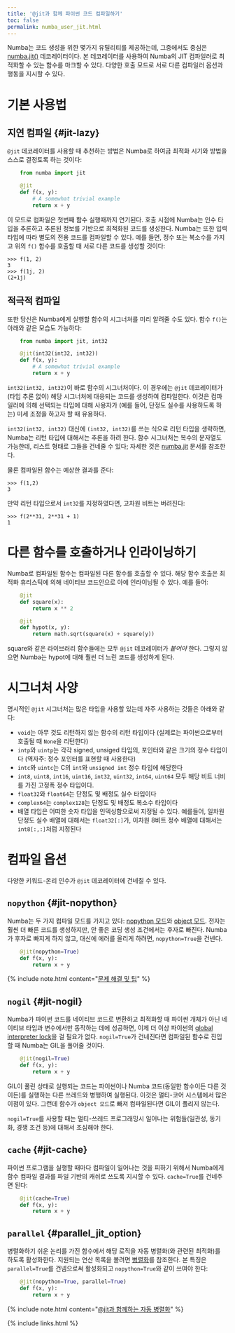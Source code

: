 ```yaml
---
title: '@jit과 함께 파이썬 코드 컴파일하기'
toc: false
permalink: numba_user_jit.html
---
```


Numba는 코드 생성을 위한 몇가지 유틸리티를 제공하는데, 그중에서도 중심은 [numba.jit()](http://numba.pydata.org/numba-doc/latest/reference/jit-compilation.html#numba.jit) 데코레이터이다.
본 데코레이터를 사용하여 Numba의 JIT 컴파일러로 최적화할 수 있는 함수를 마크할 수 있다.
다양한 호출 모드로 서로 다른 컴파일러 옵션과 행동을 지시할 수 있다.

기본 사용법
===========

지연 컴파일 {#jit-lazy}
----------------

`@jit` 데코레이터를 사용할 때 추천하는 방법은 Numba로 하여금 최적화 시기와 방법을 스스로 결정토록 하는 것이다:

```python
    from numba import jit

    @jit
    def f(x, y):
        # A somewhat trivial example
        return x + y
```

이 모드로 컴파일은 첫번째 함수 실행때까지 연기된다. 
호출 시점에 Numba는 인수 타입을 추론하고 추론된 정보를 기반으로 최적화된 코드를 생성한다.
Numba는 또한 입력 타입에 따라 별도의 전용 코드를 컴파일할 수 있다.
예를 들면, 정수 또는 복소수를 가지고 위의 `f()` 함수를 호출할 때 서로 다른 코드를 생성할 것이다:

    >>> f(1, 2)
    3
    >>> f(1j, 2)
    (2+1j)

적극적 컴파일
-----------------

또한 당신은 Numba에게 실행할 함수의 시그너처를 미리 알려줄 수도 있다. 
함수 `f()`는 아래와 같은 모습도 가능하다:

```python
    from numba import jit, int32

    @jit(int32(int32, int32))
    def f(x, y):
        # A somewhat trivial example
        return x + y
```

`int32(int32, int32)`이 바로 함수의 시그너처이다. 
이 경우에는 `@jit` 데코레이터가 (타입 추론 없이) 해당 시그너처에 대응되는 코드를 생성하여 컴파일한다.
이것은 컴파일러에 의해 선택되는 타입에 대해 사용자가 (예를 들어, 단정도 실수를 사용하도록 하는) 미세 조정을 하고자 할 때 유용하다.

`int32(int32, int32)` 대신에 `(int32, int32)`를 쓰는 식으로 리턴 타입을 생략하면, Numba는 리턴 타입에 대해서는 추론을 하려 한다.
함수 시그너처는 복수의 문자열도 가능한데, 리스트 형태로 그들을 건네줄 수 있다;
자세한 것은 [numba.jit](http://numba.pydata.org/numba-doc/latest/reference/jit-compilation.html#numba.jit) 문서를 참조한다.

물론 컴파일된 함수는 예상한 결과를 준다:

    >>> f(1,2)
    3

만약 리턴 타입으로서 `int32`를 지정하였다면, 고차원 비트는 버려진다:

    >>> f(2**31, 2**31 + 1)
    1

다른 함수를 호출하거나 인라이닝하기
====================================

Numba로 컴파일된 함수는 컴파일된 다른 함수를 호출할 수 있다.
해당 함수 호출은 최적화 휴리스틱에 의해 네이티브 코드안으로 아예 인라이닝될 수 있다.
예를 들어:

```python
    @jit
    def square(x):
        return x ** 2

    @jit
    def hypot(x, y):
        return math.sqrt(square(x) + square(y))
```

square와 같은 라이브러리 함수들에는 모두 `@jit` 데코레이터가 *붙어야* 한다.
그렇지 않으면 Numba는 hypot에 대해 훨씬 더 느린 코드를 생성하게 된다.

시그너처 사양
========================

명시적인 `@jit` 시그너처는 많은 타입을 사용할 있는데 자주 사용하는 것들은 아래와 같다:

-   `void`는 아무 것도 리턴하지 않는 함수의 리턴 타입이다 (실제로는 파이썬으로부터 호출될 때 `None`을 리턴한다)
-   `intp`와 `uintp`는 각각 signed, unsiged 타입의, 포인터와 같은 크기의 정수 타입이다 (역자주: 정수 포인터를 표현할 때 사용한다)
-   `intc`와 `uintc`는 C의 `int`와 `unsigned int` 정수 타입에 해당한다
-   `int8`, `uint8`, `int16`, `uint16`, `int32`, `uint32`, `int64`, `uint64` 모두 해당 비트 너비를 가진 고정폭 정수 타입이다.
-   `float32`와 `float64`는 단정도 및 배정도 실수 타입이다
-   `complex64`는 `complex128`는 단정도 및 배정도 복소수 타입이다
-   배열 타입은 어떠한 숫자 타입을 인덱싱함으로써 지정될 수 있다. 
    예를들어, 일차원 단정도 실수 배열에 대해서는 `float32[:]`가, 이차원 8비트 정수 배열에 대해서는 `int8[:,:]`처럼 지정된다

컴파일 옵션 
===================

다양한 키워드-온리 인수가 `@jit` 데코레이터에 건네질 수 있다.

`nopython` {#jit-nopython}
----------

Numba는 두 가지 컴파일 모드를 가지고 있다: [nopython 모드](http://numba.pydata.org/numba-doc/latest/glossary.html#term-nopython-mode)와 [object 모드](http://numba.pydata.org/numba-doc/latest/glossary.html#term-object-mode).
전자는 훨씬 더 빠른 코드를 생성하지만, 안 좋은 코딩 생성 조건에서는 후자로 빠진다.
Numba가 후자로 빠지게 하지 않고, 대신에 에러를 올리게 하려면, `nopython=True`을 건넨다.

```python
    @jit(nopython=True)
    def f(x, y):
        return x + y
```

{% include note.html content="[문제 해결 및 팁](numba_user_troubleshoot.html#numba-troubleshooting)" %}

`nogil` {#jit-nogil}
-------

Numba가 파이썬 코드를 네이티브 코드로 변환하고 최적화할 때
파이썬 개체가 아닌 네이티브 타입과 변수에서만 동작하는 데에 성공하면, 이제 더 이상 파이썬의 
[global interpreter lock](https://docs.python.org/3/glossary.html#term-global-interpreter-lock)을 걸 필요가 없다.
 `nogil=True`가 건네진다면 컴파일된 함수로 진입할 때 Numba는 GIL을 풀어줄 것이다.

```python
    @jit(nogil=True)
    def f(x, y):
        return x + y
```

GIL이 풀린 상태로 실행되는 코드는 파이썬이나 Numba 코드(동일한 함수이든 다른 것이든)를 실행하는 다른 쓰레드와 병행하여 실행된다.
이것은 멀티-코어 시스템에서 많은 이점이 있다.
그런데 함수가 `object 모드`로 빠져 컴파일된다면 GIL이 풀리지 않는다.

`nogil=True`를 사용할 때는 멀티-쓰레드 프로그래밍시 일어나는 위험들(일관성, 동기화, 경쟁 조건 등)에 대해서 조심해야 한다.

`cache` {#jit-cache}
-------

파이썬 프로그램을 실행할 때마다 컴파일이 일어나는 것을 피하기 위해서
Numba에게 함수 컴파일 결과를 파일 기반의 캐쉬로 쓰도록 지시할 수 있다.
`cache=True`를 건네주면 된다:

```python
    @jit(cache=True)
    def f(x, y):
        return x + y
```

`parallel` {#parallel_jit_option}
----------

병렬화하기 쉬운 논리를 가진 함수에서 해당 로직을 자동 병렬화(와 관련된 최적화)를 하도록 활성화한다.
지원되는 연산 목록을 볼려면 [병렬화](numba_user_parallel.html#numba-parallel)를 참조한다.
본 특징은 `parallel=True`를 건넴으로써 활성화되고 `nopython=True`와 같이 쓰여야 한다:

```python
    @jit(nopython=True, parallel=True)
    def f(x, y):
        return x + y
```

{% include note.html content="[@jit과 함께하는 자동 병렬화](numba_user_parallel.html#numba-parallel)" %}

{% include links.html %}